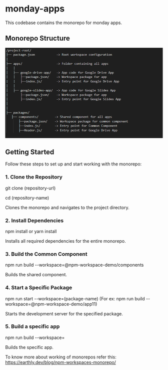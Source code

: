 # monday-apps
This codebase contains the monorepo for monday apps.

## Monorepo Structure

![Monorepo Structure](./structure.png)

## Getting Started

Follow these steps to set up and start working with the monorepo:

### 1. Clone the Repository

git clone (repository-url)

cd (repository-name)

Clones the monorepo and navigates to the project directory.

### 2. Install Dependencies

npm install
 or
yarn install

Installs all required dependencies for the entire monorepo.


### 3. Build the Common Component  

npm run build --workspace=@npm-workspace-demo/components

Builds the shared component.

### 4. Start a Specific Package

npm run start --workspace=(package-name)
(For ex: npm run build --workspace=@npm-workspace-demo/app11)

Starts the development server for the specified package.

### 5. Build a specific app

npm run build --workspace=<package-name>

Builds the specific app.

To know more about working of monorepos refer this: https://earthly.dev/blog/npm-workspaces-monorepo/
